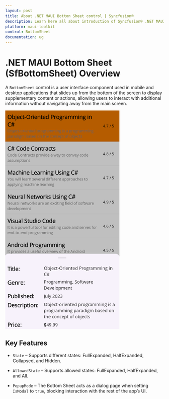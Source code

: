 ```yaml
---
layout: post
title: About .NET MAUI Botton Sheet control | Syncfusion®
description: Learn here all about introduction of Syncfusion® .NET MAUI Bottom Sheet (SfBottomSheet) control and more.
platform: maui-toolkit
control: BottomSheet
documentation: ug
---
```


# .NET MAUI Bottom Sheet (SfBottomSheet) Overview

A `BottomSheet` control is a user interface component used in mobile and desktop applications that slides up from the bottom of the screen to display supplementary content or actions, allowing users to interact with additional information without navigating away from the main screen.

![.NET MAUI Bottom Sheet.](images/overview.png)

## Key Features

* `State` – Supports different states: FullExpanded, HalfExpanded, Collapsed, and Hidden.

* `AllowedState` – Supports allowed states: FullExpanded, HalfExpanded, and All.

* `PopupMode` – The Bottom Sheet acts as a dialog page when setting `IsModal` to `true`, blocking interaction with the rest of the app’s UI.